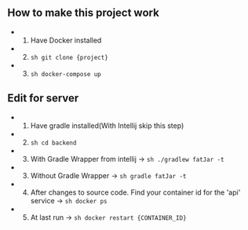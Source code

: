 ## How to make this project work

- 1. Have Docker installed
- 2. `sh git clone {project}`
- 3. `sh docker-compose up`

## Edit for server

- 1. Have gradle installed(With Intellij skip this step)
- 2. `sh cd backend`
- 3. With Gradle Wrapper from intellij -> `sh ./gradlew fatJar -t`
- 3. Without Gradle Wrapper -> `sh gradle fatJar -t`
- 4. After changes to source code. Find your container id for the 'api' service -> `sh docker ps`
- 5. At last run -> `sh docker restart {CONTAINER_ID}`
